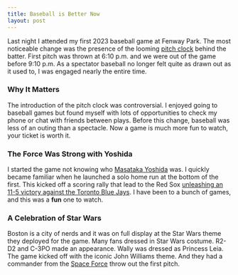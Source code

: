 ```yaml
---
title: Baseball is Better Now
layout: post
---
```

Last night I attended my first 2023 baseball game at Fenway Park. The most noticeable change was the presence of the looming [pitch clock](https://www.mlb.com/glossary/rules/pitch-timer) behind the batter. First pitch was thrown at 6:10 p.m. and we were out of the game before 9:10 p.m. As a spectator baseball no longer felt quite as drawn out as it used to, I was engaged nearly the entire time.

### Why It Matters
The introduction of the pitch clock was controversial. I enjoyed going to baseball games but found myself with lots of opportunities to check my phone or chat with friends between plays. Before this change, baseball was less of an outing than a spectacle. Now a game is much more fun to watch, your ticket is worth it.

### The Force Was Strong with Yoshida
I started the game not knowing who [Masataka Yoshida](https://www.mlb.com/player/masataka-yoshida-807799) was. I quickly became familiar when he launched a solo home run at the bottom of the first. This kicked off a scoring rally that lead to the Red Sox [unleashing an 11-5 victory against the Toronto Blue Jays](https://www.mlb.com/redsox/news/red-sox-sweep-blue-jays-to-finish-6-1-homestand). I have been to a bunch of games, and this was a **fun** one to watch.

### A Celebration of Star Wars
Boston is a city of nerds and it was on full display at the Star Wars theme they deployed for the game. Many fans dressed in Star Wars costume. R2-D2 and C-3PO made an appearance. Wally was dressed as Princess Leia. The game kicked off with the iconic John Williams theme. And they had a commander from the [Space Force](https://www.spaceforce.mil) throw out the first pitch. 
